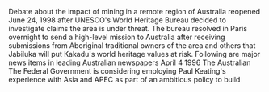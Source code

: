Debate about the impact of mining in a remote region of Australia reopened June 24, 1998 after UNESCO's World Heritage Bureau decided to investigate claims the area is under threat.
The bureau resolved in Paris overnight to send a high-level mission to Australia after receiving submissions from Aboriginal traditional owners of the area and others that Jabiluka will put Kakadu's world heritage values at risk.
Following are major news items in leading Australian newspapers April 4 1996 The Australian The Federal Government is considering employing Paul Keating's experience with Asia and APEC as part of an ambitious policy to build
